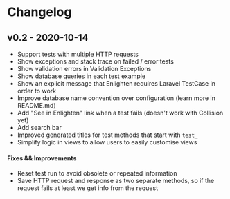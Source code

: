 # Changelog

## v0.2 - 2020-10-14

- Support tests with multiple HTTP requests
- Show exceptions and stack trace on failed / error tests
- Show validation errors in Validation Exceptions
- Show database queries in each test example
- Show an explicit message that Enlighten requires Laravel TestCase in order to work
- Improve database name convention over configuration (learn more in README.md)
- Add "See in Enlighten" link when a test fails (doesn't work with Collision yet)
- Add search bar
- Improved generated titles for test methods that start with `test_`
- Simplify logic in views to allow users to easily customise views

#### Fixes && Improvements
- Reset test run to avoid obsolete or repeated information
- Save HTTP request and response as two separate methods, so if the request fails at least we get info from the request
